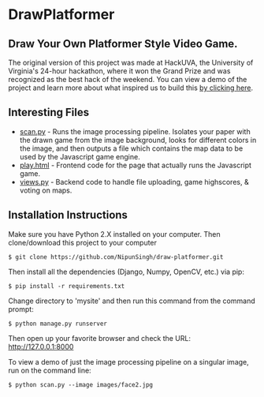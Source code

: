 # DrawPlatformer
## Draw Your Own Platformer Style Video Game. 
The original version of this project was made at HackUVA, the University of Virginia's 24-hour hackathon, where it won the Grand Prize and was recognized as the best hack of the weekend. You can view a demo of the project and learn more about what inspired us to build this [by clicking here](www.nipunsingh.com). 
## Interesting Files
* [scan.py](https://github.com/NipunSingh/draw-platformer/blob/master/scan.py) -  Runs the image processing pipeline. Isolates your paper with the drawn game from the image background, looks for different colors in the image, and then outputs a file which contains the map data to be used by the Javascript game engine. 
* [play.html](https://github.com/NipunSingh/draw-platformer/blob/master/mysite/cv/templates/play.html) - Frontend code for the page that actually runs the Javascript game. 
* [views.py](https://github.com/NipunSingh/draw-platformer/blob/master/mysite/cv/views.py) - Backend code to handle file uploading, game highscores, & voting on maps. 
## Installation Instructions
Make sure you have Python 2.X installed on your computer. Then clone/download this project to your computer
```
$ git clone https://github.com/NipunSingh/draw-platformer.git
```
Then install all the dependencies (Django, Numpy, OpenCV, etc.) via pip:
```
$ pip install -r requirements.txt 
```
Change directory to 'mysite' and then run this command from the command prompt:
```
$ python manage.py runserver
```
Then open up your favorite browser and check the URL: http://127.0.0.1:8000

To view a demo of just the image processing pipeline on a singular image, run on the command line:
```
$ python scan.py --image images/face2.jpg
```
